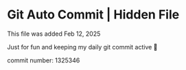 # Git Auto Commit | Hidden File

This file was added Feb 12, 2025

Just for fun and keeping my daily git commit active 🤪

commit number: 1325346
